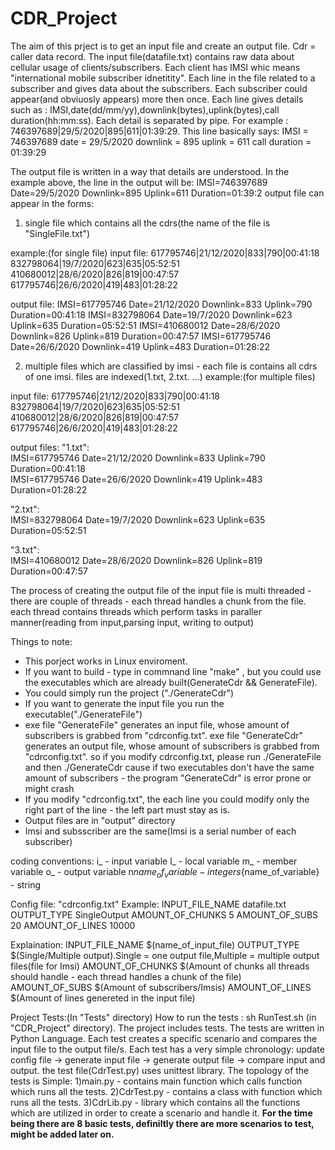 # CDR_Project
The aim of this prject is to get an input file and create an output file.
Cdr = caller data record.
The input file(datafile.txt) contains raw data about  cellular usage of clients/subscribers.
Each client has IMSI whic means "international mobile subscriber idnetitity".
Each line in the file related to a subscriber and gives data about the subscribers.
Each subscriber could appear(and obviuosly appears) more then once.
Each line gives details such as : IMSI,date(dd/mm/yy),downlink(bytes),uplink(bytes),call duration(hh:mm:ss).
Each detail is separated by pipe.
For example : 746397689|29/5/2020|895|611|01:39:29.
This line basically says:
IMSI = 746397689
date = 29/5/2020
downlink = 895
uplink = 611
call duration = 01:39:29

The output file is written in a way that details are understood. In the example above, the line in the output will be:
IMSI=746397689 Date=29/5/2020 Downlink=895 Uplink=611 Duration=01:39:2
output file can appear in the forms: 
1) single file which contains all the cdrs(the name of the file is "SingleFile.txt")

example:(for single  file)
input file: 
617795746|21/12/2020|833|790|00:41:18    
832798064|19/7/2020|623|635|05:52:51     
410680012|28/6/2020|826|819|00:47:57    
617795746|26/6/2020|419|483|01:28:22    

output file:
IMSI=617795746 Date=21/12/2020 Downlink=833 Uplink=790 Duration=00:41:18
IMSI=832798064 Date=19/7/2020 Downlink=623 Uplink=635 Duration=05:52:51
IMSI=410680012 Date=28/6/2020 Downlink=826 Uplink=819 Duration=00:47:57
IMSI=617795746 Date=26/6/2020 Downlink=419 Uplink=483 Duration=01:28:22


2) multiple files which are classified by imsi - each file is contains all cdrs of one imsi. files are indexed(1.txt, 2.txt. ...)
example:(for multiple  files)

input file: 
617795746|21/12/2020|833|790|00:41:18   
832798064|19/7/2020|623|635|05:52:51   
410680012|28/6/2020|826|819|00:47:57   
617795746|26/6/2020|419|483|01:28:22   

output files:
"1.txt":                 
IMSI=617795746 Date=21/12/2020 Downlink=833 Uplink=790 Duration=00:41:18                 
IMSI=617795746 Date=26/6/2020 Downlink=419 Uplink=483 Duration=01:28:22   

"2.txt":                          
IMSI=832798064 Date=19/7/2020 Downlink=623 Uplink=635 Duration=05:52:51   

"3.txt":                          
IMSI=410680012 Date=28/6/2020 Downlink=826 Uplink=819 Duration=00:47:57   



The process of creating the output file of the input file is multi threaded - there are couple of threads  - each thread handles 
a chunk from the file. each thread contains threads which perform tasks in paraller manner(reading from input,parsing input, writing to output)

Things to note:
* This porject works in Linux enviroment.
* If you want to build  - type in commnand line "make" , but you could use the executables which are already built(GenerateCdr && GenerateFile).
* You could simply run the project ("./GenerateCdr")
* If you want to generate the input file you run the executable("./GenerateFile")
* exe file "GenerateFile" generates an input file, whose amount of subscribers is grabbed from "cdrconfig.txt". 
  exe file "GenerateCdr" generates an output file, whose amount of subscribers is grabbed from "cdrconfig.txt".
  so if you modify cdrconfig.txt, please run ./GenerateFile and then ./GenerateCdr cause if two 
  executables don't have the same amount of subscribers - the program "GenerateCdr" is error prone or might crash
* If you modify "cdrconfig.txt", the each line you could modify only the right part of the line -
  the left part must stay as is.
* Output files are in "output" directory
* Imsi and subsscriber are the same(Imsi is a serial number of each subscriber)
  
 coding conventions:
 i_ - input variable
 l_ - local variable 
 m_ - member variable
 o_ - output variable
 n${name_of_variable} - integer
 s${name_of_variable} - string
 
Config file: "cdrconfig.txt"
Example:
INPUT_FILE_NAME datafile.txt
OUTPUT_TYPE SingleOutput
AMOUNT_OF_CHUNKS 5
AMOUNT_OF_SUBS 20
AMOUNT_OF_LINES 10000

Explaination:
INPUT_FILE_NAME    $(name_of_input_file)
OUTPUT_TYPE        $(Single/Multiple output).Single = one output file,Multiple = multiple output files(file for Imsi)
AMOUNT_OF_CHUNKS   $(Amount of chunks all threads should handle - each thread handles a chunk of the file)
AMOUNT_OF_SUBS     $(Amount of subscribers/Imsis) 
AMOUNT_OF_LINES    $(Amount of lines genereted in the input file)

 
 Project Tests:(In "Tests" directory)
 How to run the tests : sh RunTest.sh (in "CDR_Project" directory).
 The project includes tests. The tests are written in Python Language. Each test creates a specific scenario and compares the input file to the output file/s.
 Each test has a very simple chronology: update config file -> generate input file -> generate output file -> compare input and output.
 the test file(CdrTest.py) uses unittest library. 
 The topology of the tests is Simple:
 1)main.py - contains main function which calls function which runs all the tests.
 2)CdrTest.py - contains a class with function which runs all the tests.
 3)CdrLib.py  - library which contains all the functions which are utilized in order to create a scenario and handle it.
 **For the time being there are 8 basic tests, definiltly there are more scenarios to test, might be added later on.**

